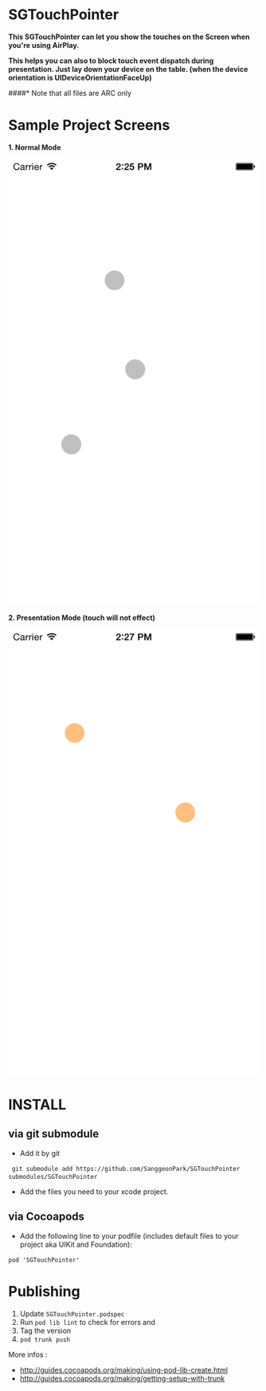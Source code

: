 SGTouchPointer
===================


**This SGTouchPointer can let you show the touches on the Screen when you're using AirPlay.**

**This helps you can also to block touch event dispatch during presentation. Just lay down your device on the table. (when the device orientation is UIDeviceOrientationFaceUp)**

####* Note that all files are ARC only


# Sample Project Screens
**1. Normal Mode**

![alt tag](./README_IMAGES/normalMode.png)

**2. Presentation Mode (touch will not effect)**

![alt tag](./README_IMAGES/presentationMode.png)


# INSTALL

## via git submodule

* Add it by git

```
 git submodule add https://github.com/SanggeonPark/SGTouchPointer submodules/SGTouchPointer
```
* Add the files you need to your xcode project.

## via Cocoapods

* Add the following line to your podfile (includes default files to your project aka UIKit and Foundation):

```
pod 'SGTouchPointer'
```

# Publishing

1. Update `SGTouchPointer.podspec`
2. Run `pod lib lint` to check for errors and 
3. Tag the version
4. `pod trunk push`

More infos :
* http://guides.cocoapods.org/making/using-pod-lib-create.html
* http://guides.cocoapods.org/making/getting-setup-with-trunk